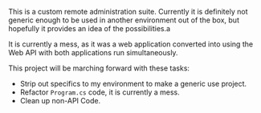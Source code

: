 This is a custom remote administration suite. Currently it is definitely not generic enough to be used in another environment out of the box, but hopefully it provides an idea of the possibilities.a

It is currently a mess, as it was a web application converted into using the Web API with both applications run simultaneously.

This project will be marching forward with these tasks:

* Strip out specifics to my environment to make a generic use project.
* Refactor `Program.cs` code, it is currently a mess.
* Clean up non-API Code.
